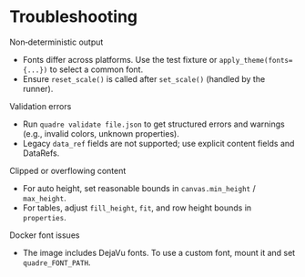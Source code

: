 # Troubleshooting

Non‑deterministic output
- Fonts differ across platforms. Use the test fixture or `apply_theme(fonts={...})` to select a common font.
- Ensure `reset_scale()` is called after `set_scale()` (handled by the runner).

Validation errors
- Run `quadre validate file.json` to get structured errors and warnings (e.g., invalid colors, unknown properties).
- Legacy `data_ref` fields are not supported; use explicit content fields and DataRefs.

Clipped or overflowing content
- For auto height, set reasonable bounds in `canvas.min_height` / `max_height`.
- For tables, adjust `fill_height`, `fit`, and row height bounds in `properties`.

Docker font issues
- The image includes DejaVu fonts. To use a custom font, mount it and set `quadre_FONT_PATH`.
